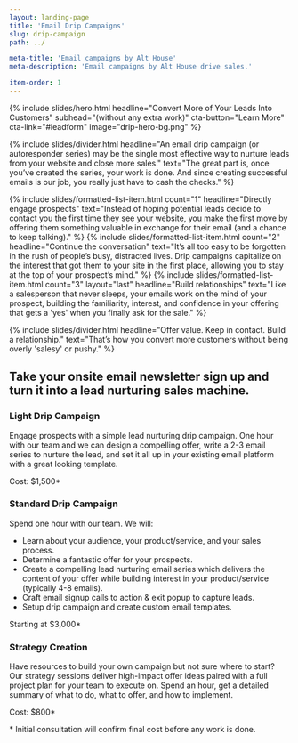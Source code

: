 ```yaml
---
layout: landing-page
title: 'Email Drip Campaigns'
slug: drip-campaign
path: ../

meta-title: 'Email campaigns by Alt House'
meta-description: 'Email campaigns by Alt House drive sales.'

item-order: 1
---
```


{% include slides/hero.html headline="Convert More of Your Leads Into Customers" subhead="(without any extra work)" cta-button="Learn More" cta-link="#leadform" image="drip-hero-bg.png" %}

{% include slides/divider.html headline="An email drip campaign (or autoresponder series) may be the single most effective way to nurture leads from your website and close more sales." text="The great part is, once you’ve created the series, your work is done. And since creating successful emails is our job, you really just have to cash the checks." %}

<div class="slide">
	<div class="inner">
{% include slides/formatted-list-item.html count="1" headline="Directly engage prospects" text="Instead of hoping potential leads decide to contact you the first time they see your website, you make the first move by offering them something valuable in exchange for their email (and a chance to keep talking)." %}
{% include slides/formatted-list-item.html count="2" headline="Continue the conversation" text="It’s all too easy to be forgotten in the rush of people’s busy, distracted lives. Drip campaigns capitalize on the interest that got them to your site in the first place, allowing you to stay at the top of your prospect’s mind." %}
{% include slides/formatted-list-item.html count="3" layout="last" headline="Build relationships" text="Like a salesperson that never sleeps, your emails work on the mind of your prospect, building the familiarity, interest, and confidence in your offering that gets a 'yes' when you finally ask for the sale." %}
	</div>
</div>

{% include slides/divider.html headline="Offer value. Keep in contact. Build a relationship." text="That’s how you convert more customers without being overly 'salesy' or pushy." %}
<!--
{% include slides/client-example.html headline="AuthorityLabs saw 828 more engagement with their educational email course created by Alt House. This is a paragraph about what we did and why it worked." quote="This is a testimonial. Chase thinks we are good to work with so you should trust us. He thinks we are work with you trust us. This is a testimonial. Chase thinks we are good to work with so you should trust us. He thinks we are work with you trust us." person="- Chase Granberry, CEO AuthorityLabs" image="drip-al-keywordcourse.png" %}

<hr>
-->
<div class="slide drip-campaign-packages">
	<div class="inner">
		<h2>Take your onsite email newsletter sign up and turn it into a lead nurturing sales machine.</h2>
		<div class="packages">
			<div class="item sub-item">
				<h3>Light Drip Campaign</h3>
				<p>Engage prospects with a simple lead nurturing drip campaign. One hour with our team and we can design a compelling offer, write a 2-3 email series to nurture the lead, and set it all up in your existing email platform with a great looking template.</p>
				<p class="cost">Cost: $1,500*</p>
			</div>
			<div class="item main-item">
				<h3>Standard Drip Campaign</h3>
				<p>Spend one hour with our team. We will:</p>
				<ul>
					<li>Learn about your audience, your product/service, and your sales process.</li>
					<li>Determine a fantastic offer for your prospects.</li>
					<li>Create a compelling lead nurturing email series which delivers the content of your offer while building interest in your product/service (typically 4-8 emails).</li>
					<li>Craft email signup calls to action & exit popup to capture leads.</li>
					<li>Setup drip campaign and create custom email templates.</li>
				</ul>
				<p class="cost">Starting at $3,000*</p>
			</div>
			<div class="item sub-item">
				<h3>Strategy Creation</h3>
				<p>Have resources to build your own campaign but not sure where to start? Our strategy sessions deliver high-impact offer ideas paired with a full project plan for your team to execute on. Spend an hour, get a detailed summary of what to do, what to offer, and how to implement.</p>
				<p class="cost">Cost: $800*</p>
			</div>
		</div>
	</div>
</div>

<div class="disclaimer">* Initial consultation will confirm final cost before any work is done.</div>














